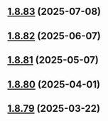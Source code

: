 ## [1.8.83](https://github.com/dds/aoc2019/compare/v1.8.82...v1.8.83) (2025-07-08)



## [1.8.82](https://github.com/dds/aoc2019/compare/v1.8.81...v1.8.82) (2025-06-07)



## [1.8.81](https://github.com/dds/aoc2019/compare/v1.8.80...v1.8.81) (2025-05-07)



## [1.8.80](https://github.com/dds/aoc2019/compare/v1.8.79...v1.8.80) (2025-04-01)



## [1.8.79](https://github.com/dds/aoc2019/compare/v1.8.78...v1.8.79) (2025-03-22)



